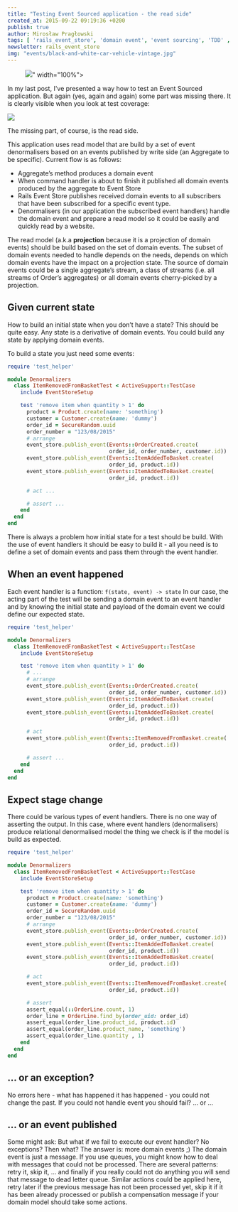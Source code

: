 ```yaml
---
title: "Testing Event Sourced application - the read side"
created_at: 2015-09-22 09:19:36 +0200
publish: true
author: Mirosław Pragłowski
tags: [ 'rails_event_store', 'domain event', 'event sourcing', 'TDD' , 'testing']
newsletter: rails_event_store
img: "events/black-and-white-car-vehicle-vintage.jpg"
---
```


<p>
  <figure>
    <img src="<%= src_fit("events/black-and-white-car-vehicle-vintage.jpg") %>" width="100%">
  </figure>
</p>

In my last post, I've presented a way how to test an Event Sourced application. But again (yes, again and again) some part was missing there. It is clearly visible when you look at test coverage:

<img src="/assets/images/events/sample-test-coverage.png"/>

The missing part, of course, is the read side.

<!-- more -->

This application uses read model that are build by a set of event denormalisers based on an events published by write side (an Aggregate to be specific). Current flow is as follows:

* Aggregate’s method produces a domain event
* When command handler is about to finish it published all domain events produced by the aggregate to Event Store
* Rails Event Store publishes received domain events to all subscribers that have been subscribed for a specific event type.
* Denormalisers (in our application the subscribed event handlers) handle the domain event and prepare a read model so it could be easily and quickly read by a website.

The read model (a.k.a **projection** because it is a projection of domain events) should be build based on the set of domain events.
The subset of domain events needed to handle depends on the needs, depends on which domain events have the impact on a projection state.
The source of domain events could be a single aggregate’s stream, a class of streams (i.e. all streams of Order’s aggregates) or all domain events cherry-picked by a projection.

## Given current state
How to build an initial state when you don’t have a state?
This should be quite easy. Any state is a derivative of domain events. You could build any state by applying domain events.

To build a state you just need some events:

```ruby
require 'test_helper'

module Denormalizers
  class ItemRemovedFromBasketTest < ActiveSupport::TestCase
    include EventStoreSetup

    test 'remove item when quantity > 1' do
      product = Product.create(name: 'something')
      customer = Customer.create(name: 'dummy')
      order_id = SecureRandom.uuid
      order_number = "123/08/2015"
      # arrange
      event_store.publish_event(Events::OrderCreated.create(
                                order_id, order_number, customer.id))
      event_store.publish_event(Events::ItemAddedToBasket.create(
                                order_id, product.id))
      event_store.publish_event(Events::ItemAddedToBasket.create(
                                order_id, product.id))

      # act ...

      # assert ...
    end
  end
end
```

There is always a problem how initial state for a test should be build. With the use of event handlers it should be easy to build it - all you need is to define a set of domain events and pass them through the event handler.

## When an event happened

Each event handler is a function: `f(state, event) -> state`
In our case, the acting part of the test will be sending a domain event to an event handler and by knowing the initial state and payload of the domain event we could define our expected state.

```ruby
require 'test_helper'

module Denormalizers
  class ItemRemovedFromBasketTest < ActiveSupport::TestCase
    include EventStoreSetup

    test 'remove item when quantity > 1' do
      # ...
      # arrange
      event_store.publish_event(Events::OrderCreated.create(
                                order_id, order_number, customer.id))
      event_store.publish_event(Events::ItemAddedToBasket.create(
                                order_id, product.id))
      event_store.publish_event(Events::ItemAddedToBasket.create(
                                order_id, product.id))

      # act
      event_store.publish_event(Events::ItemRemovedFromBasket.create(
                                order_id, product.id))

      # assert ...
    end
  end
end
```

## Expect stage change

There could be various types of event handlers. There is no one way of asserting the output. In this case, where event handlers (denormalisers) produce relational denormalised model the thing we check is if the model is build as expected.

```ruby
require 'test_helper'

module Denormalizers
  class ItemRemovedFromBasketTest < ActiveSupport::TestCase
    include EventStoreSetup

    test 'remove item when quantity > 1' do
      product = Product.create(name: 'something')
      customer = Customer.create(name: 'dummy')
      order_id = SecureRandom.uuid
      order_number = "123/08/2015"
      # arrange
      event_store.publish_event(Events::OrderCreated.create(
                                order_id, order_number, customer.id))
      event_store.publish_event(Events::ItemAddedToBasket.create(
                                order_id, product.id))
      event_store.publish_event(Events::ItemAddedToBasket.create(
                                order_id, product.id))

      # act
      event_store.publish_event(Events::ItemRemovedFromBasket.create(
                                order_id, product.id))

      # assert
      assert_equal(::OrderLine.count, 1)
      order_line = OrderLine.find_by(order_uid: order_id)
      assert_equal(order_line.product_id, product.id)
      assert_equal(order_line.product_name, 'something')
      assert_equal(order_line.quantity , 1)
    end
  end
end
```

## ... or an exception?

No errors here - what has happened it has happened - you could not change the past. If you could not handle event you should fail? … or …

## ... or an event published

Some might ask: But what if we fail to execute our event handler? No exceptions? Then what?
The answer is: more domain events ;)
The domain event is just a message. If you use queues, you might know how to deal with messages that could not be processed. There are several patterns: retry it, skip it, … and finally if you really could not do anything you will send that message to dead letter queue.
Similar actions could be applied here, retry later if the previous message has not been processed yet, skip it if it has been already processed or publish a compensation message if your domain model should take some actions.
